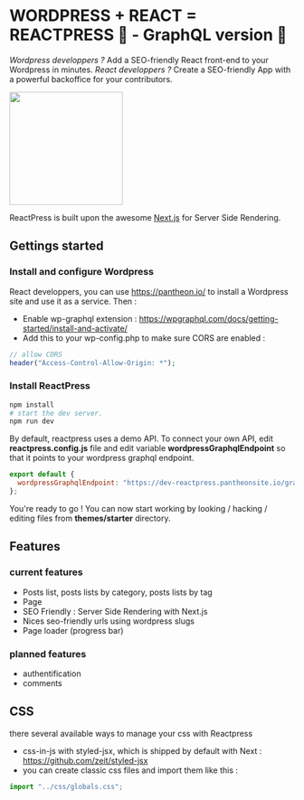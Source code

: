 # WORDPRESS + REACT = REACTPRESS 💛 - GraphQL version 🚀

_Wordpress developpers ?_ Add a SEO-friendly React front-end to your Wordpress in minutes.
_React developpers ?_ Create a SEO-friendly App with a powerful backoffice for your contributors.

<img width="200" src="https://raw.githubusercontent.com/nyl-auster/reactpress-graphql/master/themes/starter/images/hippogriff.png" />

ReactPress is built upon the awesome [Next.js](https://github.com/zeit/next.js/) for Server Side Rendering.

## Gettings started

### Install and configure Wordpress

React developpers, you can use https://pantheon.io/ to install a Wordpress site and use it as a service. Then :

- Enable wp-graphql extension : https://wpgraphql.com/docs/getting-started/install-and-activate/
- Add this to your wp-config.php to make sure CORS are enabled :

```php
// allow CORS
header("Access-Control-Allow-Origin: *");
```

### Install ReactPress

```sh
npm install
# start the dev server.
npm run dev
```

By default, reactpress uses a demo API. To connect your own API, edit **reactpress.config.js** file and edit variable **wordpressGraphqlEndpoint** so that it points to your wordpress graphql endpoint.

```js
export default {
  wordpressGraphqlEndpoint: "https://dev-reactpress.pantheonsite.io/graphql"
};
```

You're ready to go ! You can now start working by looking / hacking / editing files from **themes/starter** directory.

## Features

### current features

- Posts list, posts lists by category, posts lists by tag
- Page
- SEO Friendly : Server Side Rendering with Next.js
- Nices seo-friendly urls using wordpress slugs
- Page loader (progress bar)

### planned features

- authentification
- comments

## CSS

there several available ways to manage your css with Reactpress

- css-in-js with styled-jsx, which is shipped by default with Next : https://github.com/zeit/styled-jsx
- you can create classic css files and import them like this :

```js
import "../css/globals.css";
```
